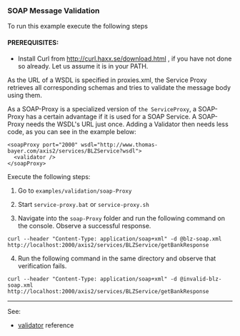 ### SOAP Message Validation

To run this example execute the following steps

#### PREREQUISITES:

- Install Curl from http://curl.haxx.se/download.html , if you have not done so already. Let us assume it is in your PATH.

As the URL of a WSDL is specified in proxies.xml, the Service Proxy retrieves all corresponding schemas and tries to validate the message body using them.

As a SOAP-Proxy is a specialized version of `the ServiceProxy`, a SOAP-Proxy has a certain advantage if it is used for a SOAP Service. A SOAP-Proxy needs the WSDL's URL just once. Adding a Validator then needs less code, as you can see in the example below:

```
<soapProxy port="2000" wsdl="http://www.thomas-bayer.com/axis2/services/BLZService?wsdl">
  <validator />
</soapProxy>
```

Execute the following steps:

1. Go to `examples/validation/soap-Proxy`

2. Start `service-proxy.bat` or `service-proxy.sh`

3. Navigate into the `soap-Proxy` folder and run the following command on the console. Observe a successful response.

```
curl --header "Content-Type: application/soap+xml" -d @blz-soap.xml http://localhost:2000/axis2/services/BLZService/getBankResponse
```
4. Run the following command in the same directory and observe that verification fails.
```
curl --header "Content-Type: application/soap+xml" -d @invalid-blz-soap.xml http://localhost:2000/axis2/services/BLZService/getBankResponse
```

---
See:
- [validator](https://membrane-soa.org/api-gateway-doc/current/configuration/reference/validator.htm) reference